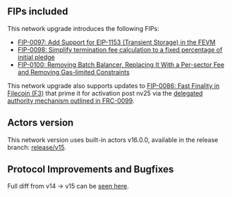 ## FIPs included

This network upgrade introduces the following FIPs:

- [FIP-0097: Add Support for EIP-1153 (Transient Storage) in the FEVM](https://github.com/filecoin-project/FIPs/blob/master/FIPS/fip-0097.md)
- [FIP-0098: Simplify termination fee calculation to a fixed percentage of initial pledge](https://github.com/filecoin-project/FIPs/blob/master/FIPS/fip-0098.md)
- [FIP-0100: Removing Batch Balancer, Replacing It With a Per-sector Fee and Removing Gas-limited Constraints](https://github.com/filecoin-project/FIPs/blob/master/FIPS/fip-0100.md)

This network upgrade also supports updates to 
[FIP-0086: Fast Finality in Filecoin (F3)](https://github.com/filecoin-project/FIPs/blob/master/FIPS/fip-0086.md) that prime it for activation post nv25 via the [delegated authority mechanism outlined in FRC-0099](https://github.com/filecoin-project/FIPs/blob/master/FRCs/frc-0099.md).

## Actors version

This network version uses built-in actors v16.0.0, available in the release branch: [release/v15](https://github.com/filecoin-project/builtin-actors/tree/release/v16).

## Protocol Improvements and Bugfixes

Full diff from v14 → v15 can be [seen here](https://github.com/filecoin-project/builtin-actors/compare/release/v15...release/v16).